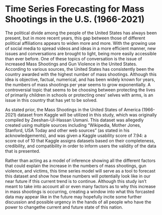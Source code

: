 # Time Series Forecasting for Mass Shootings in the U.S. (1966-2021)

The political divide among the people of the United States has always been present, but in more recent years, this gap between those of different political affiliations appears to widen more and more. With the growing use of social media to spread videos and ideas in a more efficient manner, new issues and conversations are brought to light, being more easily accessible than ever before. One of these topics of conversation is the issue of increased Mass Shootings and Gun Violence in the United States. According to various sources, the United States has consistently been the country awarded with the highest number of mass shootings.  Although this idea is objective, factual, numerical, and has been widely known for years, the numbers of mass shootings per year seems to grow exponentially. A controversial topic that seems to be choosing between protecting the lives of primarily children in schools or protecting ones’ selves with arms, is an issue in this country that has yet to be solved.

As stated prior, the Mass Shootings in the United States of America (1966-2021) dataset from Kaggle will be utilized in this study, which was originally compiled by Zeeshan-Ul-Hassan Usmani. This dataset was allegedly created using multiple sources including “Wikipedia, Mother Jones, Stanford, USA Today and other web sources” (as stated in his acknowledgements), and was given a Kaggle usability score of 7.94: a score out of 10 that Kaggle assigns datasets based on their completeness, credibility, and compatibility in order to inform users the validity of the data that is presented. 

Rather than acting as a model of inference showing all the different factors that could explain the increase in the numbers of mass shootings, gun violence, and victims, this time series model will serve as a tool to forecast this dataset and show how these numbers will potentially look like in our near future if this current trend is to continue. Although this study isn’t meant to take into account all or even many factors as to why this increase in mass shootings is occurring, creating a window into what this forcasted data may appear like in the future may hopefully incite some further discussion and possible urgency in the hands of all people who have the power to changethe current and future state of this nation.

